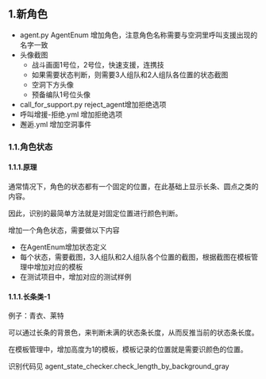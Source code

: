## 1.新角色

- agent.py AgentEnum 增加角色，注意角色名称需要与空洞里呼叫支援出现的名字一致
- 头像截图
    - 战斗画面1号位，2号位，快速支援，连携技
    - 如果需要状态判断，则需要3人组队和2人组队各位置的状态截图
    - 空洞下方头像
    - 预备编队1号位头像
- call_for_support.py reject_agent增加拒绝选项
- 呼叫增援-拒绝.yml 增加拒绝选项
- 邂逅.yml 增加空洞事件

### 1.1.角色状态

#### 1.1.1.原理

通常情况下，角色的状态都有一个固定的位置，在此基础上显示长条、圆点之类的内容。

因此，识别的最简单方法就是对固定位置进行颜色判断。

增加一个角色状态，需要做以下内容

- 在AgentEnum增加状态定义
- 每个状态，需要截图，3人组队和2人组队各个位置的截图，根据截图在模板管理中增加对应的模板
- 在测试项目中，增加对应的测试样例

#### 1.1.1.长条类-1

例子：青衣、莱特

可以通过长条的背景色，来判断未满的状态条长度，从而反推当前的状态条长度。

在模板管理中，增加高度为1的模板，模板记录的位置就是需要识颜色的位置。

识别代码见 agent_state_checker.check_length_by_background_gray
